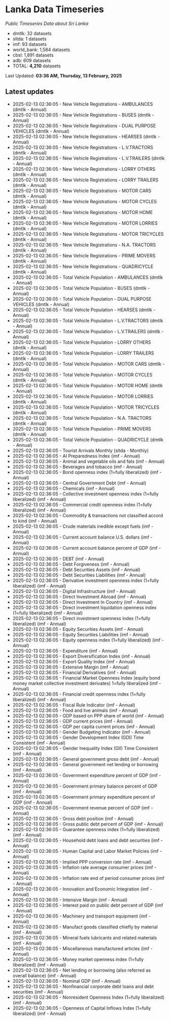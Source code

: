 # Lanka Data Timeseries
*Public Timeseries Data about Sri Lanka*

* dmtlk: 32 datasets
* sltda: 1 datasets
* imf: 93 datasets
* world_bank: 1,584 datasets
* cbsl: 1,891 datasets
* adb: 609 datasets
* TOTAL: **4,210** datasets

Last Updated: **03:36 AM, Thursday, 13 February, 2025**

## Latest updates

* 2025-02-13 02:36:05 - New Vehicle Registrations - AMBULANCES (dmtlk - Annual)
* 2025-02-13 02:36:05 - New Vehicle Registrations - BUSES (dmtlk - Annual)
* 2025-02-13 02:36:05 - New Vehicle Registrations - DUAL PURPOSE VEHICLES (dmtlk - Annual)
* 2025-02-13 02:36:05 - New Vehicle Registrations - HEARSES (dmtlk - Annual)
* 2025-02-13 02:36:05 - New Vehicle Registrations - L.V.TRACTORS (dmtlk - Annual)
* 2025-02-13 02:36:05 - New Vehicle Registrations - L.V.TRAILERS (dmtlk - Annual)
* 2025-02-13 02:36:05 - New Vehicle Registrations - LORRY OTHERS (dmtlk - Annual)
* 2025-02-13 02:36:05 - New Vehicle Registrations - LORRY TRAILERS (dmtlk - Annual)
* 2025-02-13 02:36:05 - New Vehicle Registrations - MOTOR CARS (dmtlk - Annual)
* 2025-02-13 02:36:05 - New Vehicle Registrations - MOTOR CYCLES (dmtlk - Annual)
* 2025-02-13 02:36:05 - New Vehicle Registrations - MOTOR HOME (dmtlk - Annual)
* 2025-02-13 02:36:05 - New Vehicle Registrations - MOTOR LORRIES (dmtlk - Annual)
* 2025-02-13 02:36:05 - New Vehicle Registrations - MOTOR TRICYCLES (dmtlk - Annual)
* 2025-02-13 02:36:05 - New Vehicle Registrations - N.A. TRACTORS (dmtlk - Annual)
* 2025-02-13 02:36:05 - New Vehicle Registrations - PRIME MOVERS (dmtlk - Annual)
* 2025-02-13 02:36:05 - New Vehicle Registrations - QUADRICYCLE (dmtlk - Annual)
* 2025-02-13 02:36:05 - Total Vehicle Population - AMBULANCES (dmtlk - Annual)
* 2025-02-13 02:36:05 - Total Vehicle Population - BUSES (dmtlk - Annual)
* 2025-02-13 02:36:05 - Total Vehicle Population - DUAL PURPOSE VEHICLES (dmtlk - Annual)
* 2025-02-13 02:36:05 - Total Vehicle Population - HEARSES (dmtlk - Annual)
* 2025-02-13 02:36:05 - Total Vehicle Population - L.V.TRACTORS (dmtlk - Annual)
* 2025-02-13 02:36:05 - Total Vehicle Population - L.V.TRAILERS (dmtlk - Annual)
* 2025-02-13 02:36:05 - Total Vehicle Population - LORRY OTHERS (dmtlk - Annual)
* 2025-02-13 02:36:05 - Total Vehicle Population - LORRY TRAILERS (dmtlk - Annual)
* 2025-02-13 02:36:05 - Total Vehicle Population - MOTOR CARS (dmtlk - Annual)
* 2025-02-13 02:36:05 - Total Vehicle Population - MOTOR CYCLES (dmtlk - Annual)
* 2025-02-13 02:36:05 - Total Vehicle Population - MOTOR HOME (dmtlk - Annual)
* 2025-02-13 02:36:05 - Total Vehicle Population - MOTOR LORRIES (dmtlk - Annual)
* 2025-02-13 02:36:05 - Total Vehicle Population - MOTOR TRICYCLES (dmtlk - Annual)
* 2025-02-13 02:36:05 - Total Vehicle Population - N.A. TRACTORS (dmtlk - Annual)
* 2025-02-13 02:36:05 - Total Vehicle Population - PRIME MOVERS (dmtlk - Annual)
* 2025-02-13 02:36:05 - Total Vehicle Population - QUADRICYCLE (dmtlk - Annual)
* 2025-02-13 02:36:05 - Tourist Arrivals Monthly (sltda - Monthly)
* 2025-02-13 02:36:05 - AI Preparedness Index (imf - Annual)
* 2025-02-13 02:36:05 - Animal and vegetable oils and fats (imf - Annual)
* 2025-02-13 02:36:05 - Beverages and tobacco (imf - Annual)
* 2025-02-13 02:36:05 - Bond openness index (1=fully liberalized) (imf - Annual)
* 2025-02-13 02:36:05 - Central Government Debt (imf - Annual)
* 2025-02-13 02:36:05 - Chemicals (imf - Annual)
* 2025-02-13 02:36:05 - Collective investment openness index (1=fully liberalized) (imf - Annual)
* 2025-02-13 02:36:05 - Commercial credit openness index (1=fully liberalized) (imf - Annual)
* 2025-02-13 02:36:05 - Commodity & transactions not classified accord to kind (imf - Annual)
* 2025-02-13 02:36:05 - Crude materials inedible except fuels (imf - Annual)
* 2025-02-13 02:36:05 - Current account balance U.S. dollars (imf - Annual)
* 2025-02-13 02:36:05 - Current account balance percent of GDP (imf - Annual)
* 2025-02-13 02:36:05 - DEBT (imf - Annual)
* 2025-02-13 02:36:05 - Debt Forgiveness (imf - Annual)
* 2025-02-13 02:36:05 - Debt Securities Assets (imf - Annual)
* 2025-02-13 02:36:05 - Debt Securities Liabilities (imf - Annual)
* 2025-02-13 02:36:05 - Derivative investment openness index (1=fully liberalized) (imf - Annual)
* 2025-02-13 02:36:05 - Digital Infrastructure (imf - Annual)
* 2025-02-13 02:36:05 - Direct Investment Abroad (imf - Annual)
* 2025-02-13 02:36:05 - Direct Investment In Country (imf - Annual)
* 2025-02-13 02:36:05 - Direct investment liquidation openness index (1=fully liberalized) (imf - Annual)
* 2025-02-13 02:36:05 - Direct investment openness index (1=fully liberalized) (imf - Annual)
* 2025-02-13 02:36:05 - Equity Securities Assets (imf - Annual)
* 2025-02-13 02:36:05 - Equity Securities Liabilities (imf - Annual)
* 2025-02-13 02:36:05 - Equity openness index (1=fully liberalized) (imf - Annual)
* 2025-02-13 02:36:05 - Expenditure (imf - Annual)
* 2025-02-13 02:36:05 - Export Diversification Index (imf - Annual)
* 2025-02-13 02:36:05 - Export Quality Index (imf - Annual)
* 2025-02-13 02:36:05 - Extensive Margin (imf - Annual)
* 2025-02-13 02:36:05 - Financial Derivatives (imf - Annual)
* 2025-02-13 02:36:05 - Financial Market Openness Index (equity bond money market collective investment derivates) 1=fully liberalized (imf - Annual)
* 2025-02-13 02:36:05 - Financial credit openness index (1=fully liberalized) (imf - Annual)
* 2025-02-13 02:36:05 - Fiscal Rule Indicator (imf - Annual)
* 2025-02-13 02:36:05 - Food and live animals (imf - Annual)
* 2025-02-13 02:36:05 - GDP based on PPP share of world (imf - Annual)
* 2025-02-13 02:36:05 - GDP current prices (imf - Annual)
* 2025-02-13 02:36:05 - GDP per capita current prices (imf - Annual)
* 2025-02-13 02:36:05 - Gender Budgeting Indicator (imf - Annual)
* 2025-02-13 02:36:05 - Gender Development Index (GDI) Time Consistent (imf - Annual)
* 2025-02-13 02:36:05 - Gender Inequality Index (GII) Time Consistent (imf - Annual)
* 2025-02-13 02:36:05 - General government gross debt (imf - Annual)
* 2025-02-13 02:36:05 - General government net lending or borrowing (imf - Annual)
* 2025-02-13 02:36:05 - Government expenditure percent of GDP (imf - Annual)
* 2025-02-13 02:36:05 - Government primary balance percent of GDP (imf - Annual)
* 2025-02-13 02:36:05 - Government primary expenditure percent of GDP (imf - Annual)
* 2025-02-13 02:36:05 - Government revenue percent of GDP (imf - Annual)
* 2025-02-13 02:36:05 - Gross debt position (imf - Annual)
* 2025-02-13 02:36:05 - Gross public debt percent of GDP (imf - Annual)
* 2025-02-13 02:36:05 - Guarantee openness index (1=fully liberalized) (imf - Annual)
* 2025-02-13 02:36:05 - Household debt loans and debt securities (imf - Annual)
* 2025-02-13 02:36:05 - Human Capital and Labor Market Policies (imf - Annual)
* 2025-02-13 02:36:05 - Implied PPP conversion rate (imf - Annual)
* 2025-02-13 02:36:05 - Inflation rate average consumer prices (imf - Annual)
* 2025-02-13 02:36:05 - Inflation rate end of period consumer prices (imf - Annual)
* 2025-02-13 02:36:05 - Innovation and Economic Integration (imf - Annual)
* 2025-02-13 02:36:05 - Intensive Margin (imf - Annual)
* 2025-02-13 02:36:05 - Interest paid on public debt percent of GDP (imf - Annual)
* 2025-02-13 02:36:05 - Machinery and transport equipment (imf - Annual)
* 2025-02-13 02:36:05 - Manufact goods classified chiefly by material (imf - Annual)
* 2025-02-13 02:36:05 - Mineral fuels lubricants and related materials (imf - Annual)
* 2025-02-13 02:36:05 - Miscellaneous manufactured articles (imf - Annual)
* 2025-02-13 02:36:05 - Money market openness index (1=fully liberalized) (imf - Annual)
* 2025-02-13 02:36:05 - Net lending or borrowing (also referred as overall balance) (imf - Annual)
* 2025-02-13 02:36:05 - Nominal GDP (imf - Annual)
* 2025-02-13 02:36:05 - Nonfinancial corporate debt loans and debt securities (imf - Annual)
* 2025-02-13 02:36:05 - Nonresident Openness Index (1=fully liberalized) (imf - Annual)
* 2025-02-13 02:36:05 - Openness of Capital Inflows Index (1=fully liberalized) (imf - Annual)